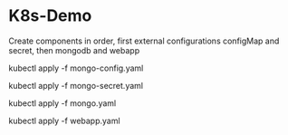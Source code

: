 # K8s-Demo

Create components in order, first external configurations configMap and secret, then mongodb and webapp

kubectl apply -f mongo-config.yaml

kubectl apply -f mongo-secret.yaml

kubectl apply -f mongo.yaml

kubectl apply -f webapp.yaml